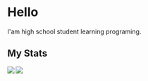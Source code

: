 
# Hello
I'am high school student learning programing.

## My Stats

<img align="left" src="https://github-readme-stats.vercel.app/api?username=Ejdyz&show_icons=true&theme=tokyonight" />

<img align="center" src="https://github-readme-stats.vercel.app/api/top-langs/?username=Ejdyz&layout=donut&theme=tokyonight" />





